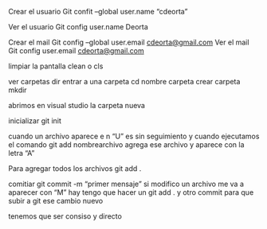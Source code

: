 
Crear el usuario
Git confit –global user.name “cdeorta”

Ver el usuario
Git  config user.name
Deorta

Crear el mail
Git config –global user.email cdeorta@gmail.com
Ver el mail
Git config user.email
cdeorta@gmail.com

limpiar la pantalla
clean o cls

ver carpetas 
dir
entrar a una carpeta
cd nombre carpeta
crear carpeta
mkdir

abrimos en visual studio la carpeta nueva

inicializar 
git init


cuando un archivo aparece e n “U” es sin seguimiento
y cuando ejecutamos el comando git add nombrearchivo
agrega ese archivo y aparece con la letra “A”

Para agregar todos los archivos
git add . 

comitiar
git commit -m “primer mensaje”
si modifico un archivo me va a aparecer con “M”
hay tengo que hacer un git add . y otro commit  para que subir a git ese cambio nuevo

tenemos que ser consiso y directo 





